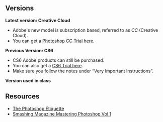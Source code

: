 ## Versions

**Latest version: Creative Cloud**

* Adobe's new model is subscription based, referred to as *CC* (Creative Cloud).
* You can get a [Photoshop CC Trial here](https://creative.adobe.com/products/download/photoshop).

**Previous Version: CS6**

* CS6 Adobe products can still be purchased.
* You can also get a [CS6 Trial here](http://prodesigntools.com/adobe-cs6-direct-download-links.html).
* Make sure you follow the notes under &ldquo;Very Important Instructions&rdquo;.


**Version used in class**

## Resources

* [The Photoshop Etiquette](http://photoshopetiquette.com/)
* [Smashing Magazine Mastering Photoshop Vol 1](https://shop.smashingmagazine.com/mastering-photoshop-1.html)


